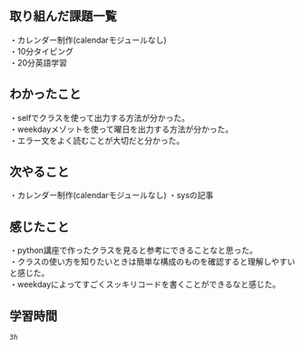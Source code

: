 ## 取り組んだ課題一覧
・カレンダー制作(calendarモジュールなし)
<br>・10分タイピング
<br>・20分英語学習


## わかったこと
・selfでクラスを使って出力する方法が分かった。
<br>・weekdayメゾットを使って曜日を出力する方法が分かった。
<br>・エラー文をよく読むことが大切だと分かった。
## 次やること
・カレンダー制作(calendarモジュールなし)
・sysの記事

## 感じたこと
・python講座で作ったクラスを見ると参考にできることなと思った。
<br>・クラスの使い方を知りたいときは簡単な構成のものを確認すると理解しやすいと感じた。
<br>・weekdayによってすごくスッキリコードを書くことができるなと感じた。

## 学習時間
    3h

